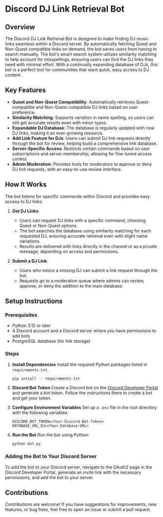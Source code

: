 # Discord DJ Link Retrieval Bot

## Overview
The Discord DJ Link Retrieval Bot is designed to make finding DJ music links seamless within a Discord server. By automatically fetching Quest and Non-Quest compatible links on demand, the bot saves users from having to search manually. The bot's smart search system utilizes similarity matching to help account for misspellings, ensuring users can find the DJ links they need with minimal effort. With a continually expanding database of DJs, this bot is a perfect tool for communities that want quick, easy access to DJ content.

## Key Features
- **Quest and Non-Quest Compatibility**: Automatically retrieves Quest-compatible and Non-Quest-compatible DJ links based on user preference.
- **Similarity Matching**: Supports variation in name spelling, so users can still get accurate results even with minor typos.
- **Expandable DJ Database**: The database is regularly updated with new DJ links, making it an ever-growing resource.
- **Add Link Feature for DJs**: Users can submit DJ link requests directly through the bot for review, helping build a comprehensive link database.
- **Server-Specific Access**: Restricts certain commands based on user subscriptions and server membership, allowing for fine-tuned access control.
- **Admin Moderation**: Provides tools for moderators to approve or deny DJ link requests, with an easy-to-use review interface.

## How It Works
The bot listens for specific commands within Discord and provides easy access to DJ links:

1. **Get DJ Links**:
   - Users can request DJ links with a specific command, choosing Quest or Non-Quest options.
   - The bot searches the database using similarity matching for each requested DJ, ensuring accurate retrieval even with slight name variations.
   - Results are delivered with links directly in the channel or as a private message, depending on access and permissions.

2. **Submit a DJ Link**:
   - Users who notice a missing DJ can submit a link request through the bot.
   - Requests go to a moderation queue where admins can review, approve, or deny the addition to the main database.

## Setup Instructions

### Prerequisites
- Python 3.12 or later
- A Discord account and a Discord server where you have permissions to add bots
- PostgreSQL database (for link storage)

### Steps

1. **Install Dependencies**
   Install the required Python packages listed in `requirements.txt`.

   ```bash
   pip install -r requirements.txt
   ```

2. **Discord Bot Token**
   Create a Discord bot on the [Discord Developer Portal](https://discord.com/developers/docs/intro) and generate a bot token. Follow the instructions there to create a bot and get your token.

3. **Configure Environment Variables**
   Set up a `.env` file in the root directory with the following variables:

   ```env
   DISCORD_BOT_TOKEN=<Your-Discord-Bot-Token>
   DATABASE_URL_DJ=<Your-Database-URL>
   ```

4. **Run the Bot**
   Run the bot using Python:

   ```bash
   python bot.py
   ```

### Adding the Bot to Your Discord Server
To add the bot to your Discord server, navigate to the OAuth2 page in the Discord Developer Portal, generate an invite link with the necessary permissions, and add the bot to your server.

## Contributions
Contributions are welcome! If you have suggestions for improvements, new features, or bug fixes, feel free to open an issue or submit a pull request.